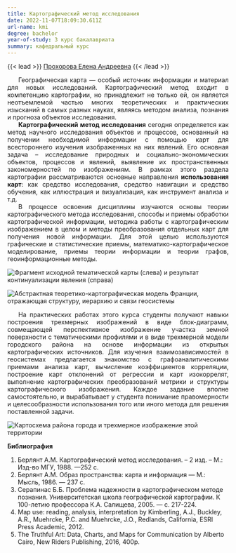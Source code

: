 ```yaml
---
title: Картографический метод исследования
date: 2022-11-07T18:09:30.611Z
url-name: kmi
degree: bachelor
year-of-study: 3 курс бакалавриата
summary: кафедральный курс
---
```

{{< lead >}} [Прохорова Елена Андреевна](https://istina.msu.ru/profile/ProkhorovaEA/) {{< /lead >}}

<div style="text-align: justify; text-indent: 25px;">
Географическая карта — особый источник информации и материал для новых исследований. Картографический метод входит в компетенцию картографии, но принадлежит не только ей, он является неотъемлемой частью многих теоретических и практических изысканий в самых разных науках, являясь методом анализа, познания и прогноза объектов исследования. </div>
<div style="text-align: justify; text-indent: 25px;">
<b>Картографический метод исследования</b> сегодня определяется как метод научного исследования объектов и процессов, основанный на получении необходимой информации с помощью карт для всестороннего изучения изображенных на них явлений. Его основная задача – исследование природных и социально-экономических объектов, процессов и явлений, выявление их пространственных закономерностей по изображениям. В рамках этого раздела картографии рассматриваются основные направления <b>использования карт</b>: как средство исследования, средство навигации и средство обучения, как иллюстрация и визуализация, как инструмент анализа и т.д. </div> 
<div style="text-align: justify; text-indent: 25px;">
В процессе освоения дисциплины изучаются основы теории картографического метода исследования, способы и приемы обработки картографической информации, методика работы с картографическим изображением в целом и методы преобразования отдельных карт для получения новой информации. Для этой целью используются графические и статистические приемы, математико-картографическое моделирование, приемы теории информации и теории графов, геоинформационные методы. </div>

![Фрагмент исходной тематической карты (слева) и результат континуализации явления (справа)](img/kmi1.jpg "Фрагмент исходной тематической карты (слева) и результат континуализации явления (справа)")

![Абстрактная теоретико-картографическая модель Франции, отражающая структуру, иерархию и связи геосистемы](img/kmi3.jpg "Абстрактная теоретико-картографическая модель Франции, отражающая структуру, иерархию и связи геосистемы")


<div style="text-align: justify; text-indent: 25px;">
На практических работах этого курса студенты получают навыки построения трехмерных изображений в виде блок-диаграмм, совмещающей перспективное изображение участка земной поверхности с тематическими профилями и в виде трехмерной модели городского района на основе информации из открытых картографических источников. Для изучения взаимозависимостей в геосистемах предлагается знакомство с графоаналитическими приемами анализа карт, вычисление коэффициентов корреляции, построение карт отклонений от регрессии и карт изокоррелят, выполнение картографических преобразований метрики и структуры картографического изображения.                                                                                          Каждое задание вполне самостоятельно, и вырабатывает у студента понимание правомерности и целесообразности использования того или иного метода для решения поставленной задачи.</div>

![Картосхема района города и трехмерное изображение этой территории](img/kmi2.jpg "Картосхема района города и трехмерное изображение этой территории")

**Библиография**

1. Берлянт А.М. Картографический метод исследования. – 2 изд. – М.: Изд-во МГУ, 1988.  —252 с.
2. Берлянт А.М. Образ пространства: карта и информация — М.: Мысль, 1986. — 237 с.
3. Серапинас Б.Б. Проблема надежности в картографическом методе познания. Университетская школа географической картографии. К 100-летию профессора К.А. Салищева, 2005. — с. 217-224.
4. Map use: reading, analysis, interpretation by Kimberling, A.J., Buckley, A.R., Muehrcke, P.C. and Muehrcke, J.O., Redlands, California, ESRI Press Academic, 2012.
5. The Truthful Art: Data, Charts, and Maps for Communication by Alberto Cairo, New Riders Publishing, 2016, 400p.
